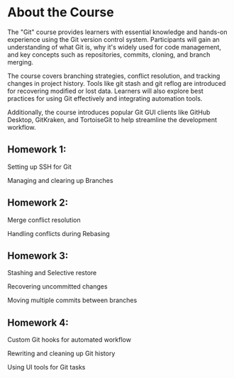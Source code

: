 # About the Course
The "Git" course provides learners with essential knowledge and hands-on experience using the Git version control system. Participants will gain an understanding of what Git is, why it's widely used for code management, and key concepts such as repositories, commits, cloning, and branch merging.

The course covers branching strategies, conflict resolution, and tracking changes in project history. Tools like git stash and git reflog are introduced for recovering modified or lost data. Learners will also explore best practices for using Git effectively and integrating automation tools.

Additionally, the course introduces popular Git GUI clients like GitHub Desktop, GitKraken, and TortoiseGit to help streamline the development workflow.

## Homework 1:
Setting up SSH for Git

Managing and clearing up Branches

## Homework 2:
Merge conflict resolution

Handling conflicts during Rebasing

## Homework 3:
Stashing and Selective restore

Recovering uncommitted changes

Moving multiple commits between branches

## Homework 4:
Custom Git hooks for automated workflow

Rewriting and cleaning up Git history

Using UI tools for Git tasks
